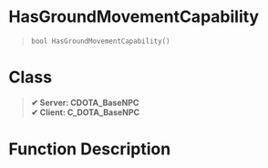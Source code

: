 # HasGroundMovementCapability
> `bool HasGroundMovementCapability()`
# Class
> __✔ Server: CDOTA_BaseNPC__  
> __✔ Client: C_DOTA_BaseNPC__  
# Function Description

